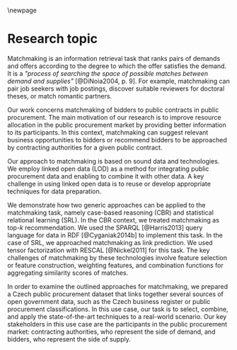 \newpage

# Research topic

<!-- vymezení tématu práce -->

Matchmaking is an information retrieval task that ranks pairs of demands and offers according to the degree to which the offer satisfies the demand.
It is a *"process of searching the space of possible matches between demand and supplies"* [@DiNoia2004, p. 9].
For example, matchmaking can pair job seekers with job postings, discover suitable reviewers for doctoral theses, or match romantic partners.

Our work concerns matchmaking of bidders to public contracts in public procurement.
The main motivation of our research is to improve resource allocation in the public procurement market by providing better information to its participants. 
In this context, matchmaking can suggest relevant business opportunities to bidders or recommend bidders to be approached by contracting authorities for a given public contract.

Our approach to matchmaking is based on sound data and technologies.
We employ linked open data (LOD) as a method for integrating public procurement data and enabling to combine it with other data.
A key challenge in using linked open data is to reuse or develop appropriate techniques for data preparation.

We demonstrate how two generic approaches can be applied to the matchmaking task, namely case-based reasoning (CBR) and statistical relational learning (SRL).
In the CBR context, we treated matchmaking as top-$k$ recommendation.
We used the SPARQL [@Harris2013] query language for data in RDF [@Cyganiak2014b] to implement this task.
In the case of SRL, we approached matchmaking as link prediction.
We used tensor factorization with RESCAL [@Nickel2011] for this task.
The key challenges of matchmaking by these technologies involve feature selection or feature construction, weighting features, and combination functions for aggregating similarity scores of matches.

In order to examine the outlined approaches for matchmaking, we prepared a Czech public procurement dataset that links together several sources of open government data, such as the Czech business register or public procurement classifications.
In this use case, our task is to select, combine, and apply the state-of-the-art techniques to a real-world scenario.
Our key stakeholders in this use case are the participants in the public procurement market: contracting authorities, who represent the side of demand, and bidders, who represent the side of supply.

